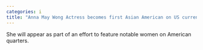 ```yaml
---
categories: i
title: "Anna May Wong Actress becomes first Asian American on US currency"
---
```

She will appear as part of an effort to feature notable women on American quarters.